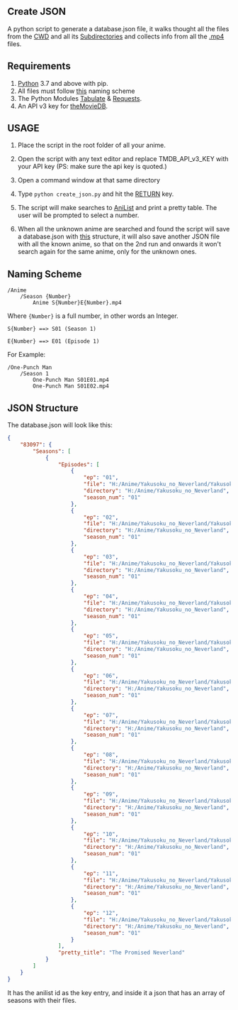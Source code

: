 ## Create JSON

A python script to generate a database.json file, it walks thought all the files from the [CWD](https://en.wikipedia.org/wiki/Working_directory) and all its [Subdirectories](https://www.computerhope.com/jargon/s/subdirec.htm) and collects info from all the [.mp4](https://en.wikipedia.org/wiki/MPEG-4_Part_14) files.


## Requirements

1. [Python](https://www.python.org/) 3.7 and above with pip.
2. All files must follow [this](#Naming-Scheme) naming scheme
3. The Python Modules [Tabulate](https://pypi.org/project/tabulate/) & [Requests](https://pypi.org/project/requests/).
4. An API v3 key for [theMovieDB](https://www.themoviedb.org/settings/api).



## USAGE

1. Place the script in the root folder of all your anime.

2. Open the script with any text editor and replace TMDB_API_v3_KEY with your API key (PS: make sure the api key is quoted.)

3. Open a command window at that same directory

4. Type ``python create_json.py`` and hit the [RETURN](https://pc.net/helpcenter/answers/keyboard_return_key#:~:text=The%20Return%20key%20has%20the,paper%20to%20the%20next%20line) key.

5. The script will make searches to [AniList](https://anilist.co) and print a pretty table. The user will be prompted to select a number.

6. When all the unknown anime are searched and found the script will save a database.json with [this](#JSON-Structure) structure, it will also save another JSON file with all the known anime, so that on the 2nd run and onwards it won't search again for the same anime, only for the unknown ones.




## Naming Scheme

```
/Anime
	/Season {Number}
		Anime S{Number}E{Number}.mp4
```

Where ``{Number}`` is a full number, in other words an Integer.

```
S{Number} ==> S01 (Season 1)

E{Number} ==> E01 (Episode 1)
```

For Example:

```
/One-Punch Man
	/Season 1
		One-Punch Man S01E01.mp4
		One-Punch Man S01E02.mp4
```

## JSON Structure

The database.json will look like this:

```json
{
    "83097": {
        "Seasons": [
            {
                "Episodes": [
                    {
                        "ep": "01",
                        "file": "H:/Anime/Yakusoku_no_Neverland/Yakusoku no Neverland S01E01.mp4",
                        "directory": "H:/Anime/Yakusoku_no_Neverland",
                        "season_num": "01"
                    },
                    {
                        "ep": "02",
                        "file": "H:/Anime/Yakusoku_no_Neverland/Yakusoku no Neverland S01E02.mp4",
                        "directory": "H:/Anime/Yakusoku_no_Neverland",
                        "season_num": "01"
                    },
                    {
                        "ep": "03",
                        "file": "H:/Anime/Yakusoku_no_Neverland/Yakusoku no Neverland S01E03.mp4",
                        "directory": "H:/Anime/Yakusoku_no_Neverland",
                        "season_num": "01"
                    },
                    {
                        "ep": "04",
                        "file": "H:/Anime/Yakusoku_no_Neverland/Yakusoku no Neverland S01E04.mp4",
                        "directory": "H:/Anime/Yakusoku_no_Neverland",
                        "season_num": "01"
                    },
                    {
                        "ep": "05",
                        "file": "H:/Anime/Yakusoku_no_Neverland/Yakusoku no Neverland S01E05.mp4",
                        "directory": "H:/Anime/Yakusoku_no_Neverland",
                        "season_num": "01"
                    },
                    {
                        "ep": "06",
                        "file": "H:/Anime/Yakusoku_no_Neverland/Yakusoku no Neverland S01E06.mp4",
                        "directory": "H:/Anime/Yakusoku_no_Neverland",
                        "season_num": "01"
                    },
                    {
                        "ep": "07",
                        "file": "H:/Anime/Yakusoku_no_Neverland/Yakusoku no Neverland S01E07.mp4",
                        "directory": "H:/Anime/Yakusoku_no_Neverland",
                        "season_num": "01"
                    },
                    {
                        "ep": "08",
                        "file": "H:/Anime/Yakusoku_no_Neverland/Yakusoku no Neverland S01E08.mp4",
                        "directory": "H:/Anime/Yakusoku_no_Neverland",
                        "season_num": "01"
                    },
                    {
                        "ep": "09",
                        "file": "H:/Anime/Yakusoku_no_Neverland/Yakusoku no Neverland S01E09.mp4",
                        "directory": "H:/Anime/Yakusoku_no_Neverland",
                        "season_num": "01"
                    },
                    {
                        "ep": "10",
                        "file": "H:/Anime/Yakusoku_no_Neverland/Yakusoku no Neverland S01E10.mp4",
                        "directory": "H:/Anime/Yakusoku_no_Neverland",
                        "season_num": "01"
                    },
                    {
                        "ep": "11",
                        "file": "H:/Anime/Yakusoku_no_Neverland/Yakusoku no Neverland S01E11.mp4",
                        "directory": "H:/Anime/Yakusoku_no_Neverland",
                        "season_num": "01"
                    },
                    {
                        "ep": "12",
                        "file": "H:/Anime/Yakusoku_no_Neverland/Yakusoku no Neverland S01E12.mp4",
                        "directory": "H:/Anime/Yakusoku_no_Neverland",
                        "season_num": "01"
                    }
                ],
                "pretty_title": "The Promised Neverland"
            }
        ]
    }
}
```

It has the anilist id as the key entry, and inside it a json that has an array of seasons with their files.
